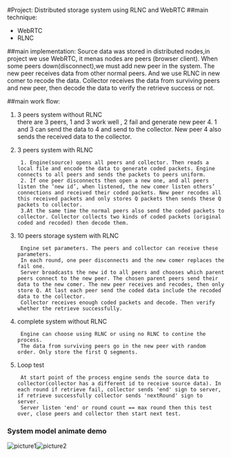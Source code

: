 #Project: Distributed storage system using RLNC and WebRTC
##main technique:
* WebRTC
* RLNC

##main implementation:
Source data was stored in distributed nodes,in project we use WebRTC, it menas nodes are peers (browser client). When some peers down(disconnect),we must add new peer in the system. The new peer receives data from other normal peers. And we use RLNC in new comer to recode the data. Collector receives the data from surviving peers and new peer, then decode the data to verify the retrieve success or not.

##main work flow:
1.  3 peers system without RLNC  
  there are 3 peers, 1 and 3 work well , 2 fail and generate new peer 4. 1 and 3 can send the data to 4 and send to the collector. New peer 4 also sends the received data to the collector. 
2. 3 peers system with RLNC

		1. Engine(source) opens all peers and collector. Then reads a local file and encode the data to generate coded packets. Engine connects to all peers and sends the packets to peers uniform. 
		2. If one peer disconnects then open a new one, and all peers listen the ‘new id’, when listened, the new comer listen others’ connections and received their coded packets. New peer recodes all this received packets and only stores Q packets then sends these Q packets to collector.
		3.At the same time the normal peers also send the coded packets to collector. Collector collects two kinds of coded packets (original coded and recoded) then decode them.

3. 10 peers storage system with RLNC  

		Engine set parameters. The peers and collector can receive these parameters.
		In each round, one peer disconnects and the new comer replaces the fail one. 
		Server broadcasts the new id to all peers and chooses which parent peers connect to the new peer. The chosen parent peers send their data to the new comer. The new peer receives and recodes, then only store Q. At last each peer send the coded data include the recoded data to the collector.
		Collector receives enough coded packets and decode. Then verify whether the retrieve successfully.
		
4. complete system without RLNC

		Engine can choose using RLNC or using no RLNC to contine the process.
		The data from surviving peers go in the new peer with random order. Only store the first Q segments.
5. Loop test

		At start point of the process engine sends the source data to collector(collector has a different id to receive source data). In each round if retrieve fail, collector sends 'end' sign to server, if retrieve successfully collector sends 'nextRound' sign to server. 
		Server listen 'end' or round count == max round then this test over, close peers and collector then start next test.

### System model animate demo
![picture1](http://7xorjs.com1.z0.glb.clouddn.com/屏幕快照%202015-12-16%20下午12.20.56.png)![picture2](http://7xorjs.com1.z0.glb.clouddn.com/屏幕快照%202015-12-16%20下午12.21.24.png)


